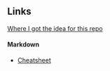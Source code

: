 ## Links

[Where I got the idea for this repo](https://dev.to/maxwell_dev/takes-notes-on-everything-3io)

#### Markdown

* [Cheatsheet](https://github.com/adam-p/markdown-here/wiki/Markdown-Cheatsheet)
